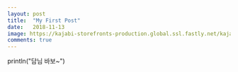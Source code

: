 ```yaml
---
layout: post
title:  "My First Post"
date:   2018-11-13
image: https://kajabi-storefronts-production.global.ssl.fastly.net/kajabi-storefronts-production/blogs/545/images/s4KYd1XTZijRkleaJzpm_Think_of_Your_Strategy_as_a_Journey.jpg
comments: true
---
```


println("담님 바보~")
